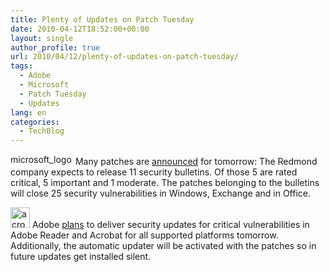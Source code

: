```yaml
---
title: Plenty of Updates on Patch Tuesday
date: 2010-04-12T18:52:00+00:00
layout: single
author_profile: true
url: 2010/04/12/plenty-of-updates-on-patch-tuesday/
tags:
  - Adobe
  - Microsoft
  - Patch Tuesday
  - Updates
lang: en
categories: 
  - TechBlog
---
```

[<img title="microsoft_logo" border="0" alt="microsoft_logo" src="http://lh3.ggpht.com/_vaUVXcmC3OI/S8NkxXEC9NI/AAAAAAAAB6Q/8qVQwOFySWM/microsoft_logo_thumb%5B4%5D.jpg?imgmax=800" width="100" height="17" />](http://lh3.ggpht.com/_vaUVXcmC3OI/S8NknZEG-OI/AAAAAAAAB6M/pc-UstgOkAY/s1600-h/microsoft_logo%5B6%5D.jpg) Many patches are [announced](http://www.microsoft.com/technet/security/bulletin/ms10-apr.mspx) for tomorrow: The Redmond company expects to release 11 security bulletins. Of those 5 are rated critical, 5 important and 1 moderate. The patches belonging to the bulletins will close 25 security vulnerabilities in Windows, Exchange and in Office. 

[<img title="acrobat_logo" border="0" alt="acrobat_logo" src="http://lh4.ggpht.com/_vaUVXcmC3OI/S8Nk0s6a9_I/AAAAAAAAB6Y/kv0xvH9-6HM/acrobat_logo_thumb%5B1%5D.png?imgmax=800" width="31" height="33" />](http://lh6.ggpht.com/_vaUVXcmC3OI/S8NkyzGfQOI/AAAAAAAAB6U/-d1kFCSr044/s1600-h/acrobat_logo%5B3%5D.png) Adobe [plans](http://www.adobe.com/support/security/bulletins/apsb10-09.html) to deliver security updates for critical vulnerabilities in Adobe Reader and Acrobat for all supported platforms tomorrow. Additionally, the automatic updater will be activated with the patches so in future updates get installed silent.